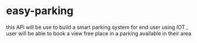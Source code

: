 # easy-parking
this APi will be use to build a smart parking system for end user using IOT , user will be able to book a view free place in a parking available in their area
